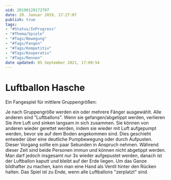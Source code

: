 ```yaml
---
uid: 20190120172707
date: 20. Januar 2019, 17:27:07
publish: true
tags:
- "#Status/InProgress"
- "#Thema/Spiele"
- "#Tags/Bewegung"
- "#Tags/Fangen"
- "#Tags/Kompetitiv"
- "#Tags/Kooperativ"
- "#Tags/Rennen"
date updated: 05 September 2021, 17:09:54
---
```


# Luftballon Hasche

Ein Fangespiel für mittlere Gruppengrößen:

Je nach Gruppengröße werden ein oder mehrere Fänger ausgewählt. Alle anderen sind "Luftballons".
Wenn sie gefangen/abgetippt werden, verlieren Sie ihre Luft und sinken langsam in sich zusammen. Sie können von anderen wieder gerettet werden, indem sie wieder mit Luft aufgepumpt werden, bevor sie auf dem Boden angekommen sind. Dies geschieht entweder über eine deutliche Pumpbewegung oder durch Aufpusten. Dieser Vorgang sollte ein paar Sekunden in Anspruch nehmen. Während dieser Zeit sind beide Personen immun und können nicht abgetippt werden. Man darf jedoch insgesamt nur 3x wieder aufgepustet werden, danach ist der Luftballon kaputt und bleibt auf der Erde liegen.
Um das Ganze bildhafter zu machen, kann man eine Hand als Ventil hinter den Rücken halten.
Das Spiel ist zu Ende, wenn alle Luftballons "zerplatzt" sind.

